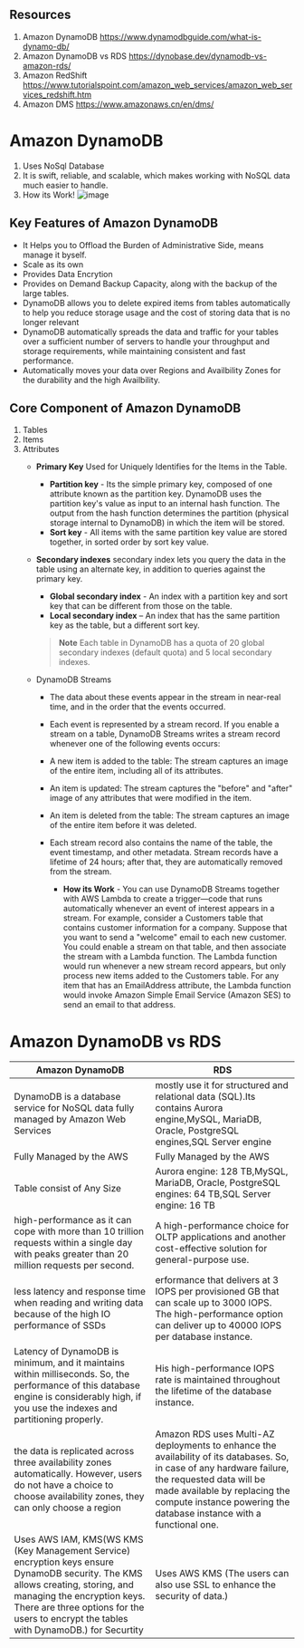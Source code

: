 ## Resources
1. Amazon DynamoDB https://www.dynamodbguide.com/what-is-dynamo-db/
2. Amazon DynamoDB vs RDS https://dynobase.dev/dynamodb-vs-amazon-rds/
3. Amazon RedShift https://www.tutorialspoint.com/amazon_web_services/amazon_web_services_redshift.htm
4. Amazon DMS https://www.amazonaws.cn/en/dms/

# Amazon DynamoDB
1. Uses NoSql Database
2. It is swift, reliable, and scalable, which makes working with NoSQL data much easier to handle.
3. How its Work!
![image](https://user-images.githubusercontent.com/43639867/190842397-73b63aa0-871f-411e-9511-0d2a540a8595.png)

## Key Features of Amazon DynamoDB
- It Helps you to Offload the Burden of Administrative Side, means manage it byself.
- Scale as its own
- Provides Data Encrytion
- Provides on Demand Backup Capacity, along with the backup of the large tables.
- DynamoDB allows you to delete expired items from tables automatically to help you reduce storage usage and the cost of storing data that is no longer relevant
- DynamoDB automatically spreads the data and traffic for your tables over a sufficient number of servers to handle your throughput and storage requirements, while maintaining consistent and fast performance.
- Automatically moves your data over Regions and Availbility Zones for the durability and the high Availbility. 

## Core Component of Amazon DynamoDB
1. Tables
2. Items 
3. Attributes
   - **Primary Key**
   Used for Uniquely Identifies for the Items in the Table.
      - **Partition key** -
       Its the simple primary key, composed of one attribute known as the partition key.
       DynamoDB uses the partition key's value as input to an internal hash function. The output from the hash function determines the partition (physical storage internal to DynamoDB) in which the item will be stored. 
      - **Sort key** -
        All items with the same partition key value are stored together, in sorted order by sort key value.
        
   - **Secondary indexes**
   secondary index lets you query the data in the table using an alternate key, in addition to queries against the primary key.
      - **Global secondary index** - An index with a partition key and sort key that can be different from those on the table.
      - **Local secondary index** – An index that has the same partition key as the table, but a different sort key.
      
      
      > __Note__
      Each table in DynamoDB has a quota of 20 global secondary indexes (default quota) and 5 local secondary indexes.
    - DynamoDB Streams
      - The data about these events appear in the stream in near-real time, and in the order that the events occurred.
      - Each event is represented by a stream record. If you enable a stream on a table, DynamoDB Streams writes a stream record whenever one of the following events occurs:
      - A new item is added to the table: The stream captures an image of the entire item, including all of its attributes.
      - An item is updated: The stream captures the "before" and "after" image of any attributes that were modified in the item.
      - An item is deleted from the table: The stream captures an image of the entire item before it was deleted.
      - Each stream record also contains the name of the table, the event timestamp, and other metadata. Stream records have a lifetime of 24 hours; after that, they are automatically removed from the stream.
     
     
         - **How its Work** -
         You can use DynamoDB Streams together with AWS Lambda to create a trigger—code that runs automatically whenever an event of interest appears in a stream. For example, consider a Customers table that contains customer information for a company. Suppose that you want to send a "welcome" email to each new customer. You could enable a stream on that table, and then associate the stream with a Lambda function. The Lambda function would run whenever a new stream record appears, but only process new items added to the Customers table. For any item that has an EmailAddress attribute, the Lambda function would invoke Amazon Simple Email Service (Amazon SES) to send an email to that address.

# Amazon DynamoDB vs RDS
| Amazon DynamoDB  |  RDS |
|---|---|
| DynamoDB is a database service for NoSQL data fully managed by Amazon Web Services  | mostly use it for structured and relational data (SQL).Its contains Aurora engine,MySQL, MariaDB, Oracle, PostgreSQL engines,SQL Server engine  |
| Fully Managed by the AWS  | Fully Managed by the AWS  |
|  Table consist of Any Size |  Aurora engine: 128 TB,MySQL, MariaDB, Oracle, PostgreSQL engines: 64 TB,SQL Server engine: 16 TB  |
| high-performance as it can cope with more than 10 trillion requests within a single day with peaks greater than 20 million requests per second.| A high-performance choice for OLTP applications and another cost-effective solution for general-purpose use.|
|less latency and response time when reading and writing data because of the high IO performance of SSDs| erformance that delivers at 3 IOPS per provisioned GB that can scale up to 3000 IOPS. The high-performance option can deliver up to 40000 IOPS per database instance.|
|Latency of DynamoDB is minimum, and it maintains within milliseconds. So, the performance of this database engine is considerably high, if you use the indexes and partitioning properly.| His high-performance IOPS rate is maintained throughout the lifetime of the database instance.|
|the data is replicated across three availability zones automatically. However, users do not have a choice to choose availability zones, they can only choose a region| Amazon RDS uses Multi-AZ deployments to enhance the availability of its databases. So, in case of any hardware failure, the requested data will be made available by replacing the compute instance powering the database instance with a functional one.|
| Uses AWS IAM, KMS(WS KMS (Key Management Service) encryption keys ensure DynamoDB security. The KMS allows creating, storing, and managing the encryption keys. There are three options for the users to encrypt the tables with DynamoDB.) for Securtity | Uses AWS KMS (The users can also use SSL to enhance the security of data.)| 


